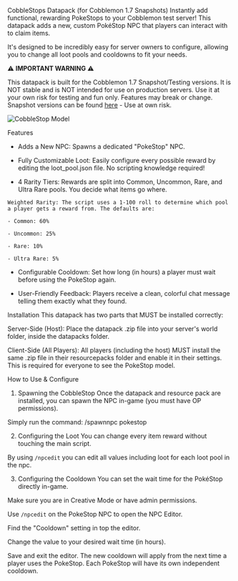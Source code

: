 CobbleStops Datapack (for Cobblemon 1.7 Snapshots)
Instantly add functional, rewarding PokeStops to your Cobblemon test server! This datapack adds a new, custom PokéStop NPC that players can interact with to claim items.

It's designed to be incredibly easy for server owners to configure, allowing you to change all loot pools and cooldowns to fit your needs.

⚠️ **IMPORTANT WARNING** ⚠️

This datapack is built for the Cobblemon 1.7 Snapshot/Testing versions. 
It is NOT stable and is NOT intended for use on production servers. 
Use it at your own risk for testing and fun only. 
Features may break or change. Snapshot versions can be found [here](https://cobbledevbuild.vercel.app/) - Use at own risk.


![CobbleStop Model](https://cdn.modrinth.com/data/cached_images/0cf8da74685c3ce566500a5dde2ffd22f7b3d636_0.webp)

Features
- Adds a New NPC: Spawns a dedicated "PokeStop" NPC.
  
- Fully Customizable Loot: Easily configure every possible reward by editing the loot_pool.json file. No scripting knowledge required!
  
- 4 Rarity Tiers: Rewards are split into Common, Uncommon, Rare, and Ultra Rare pools. You decide what items go where.


```
Weighted Rarity: The script uses a 1-100 roll to determine which pool a player gets a reward from. The defaults are:

- Common: 60%

- Uncommon: 25%

- Rare: 10%

- Ultra Rare: 5%

```
  
- Configurable Cooldown: Set how long (in hours) a player must wait before using the PokeStop again.
  
- User-Friendly Feedback: Players receive a clean, colorful chat message telling them exactly what they found.
  
Installation
This datapack has two parts that MUST be installed correctly:

Server-Side (Host): Place the datapack .zip file into your server's world folder, inside the datapacks folder.

Client-Side (All Players): All players (including the host) MUST install the same .zip file in their resourcepacks folder and enable it in their settings. This is required for everyone to see the PokeStop model.

How to Use & Configure
1. Spawning the CobbleStop
Once the datapack and resource pack are installed, you can spawn the NPC in-game (you must have OP permissions).

Simply run the command:
/spawnnpc pokestop

2. Configuring the Loot
You can change every item reward without touching the main script.

By using ``/npcedit`` you can edit all values including loot for each loot pool in the npc. 

3. Configuring the Cooldown
You can set the wait time for the PokéStop directly in-game.

Make sure you are in Creative Mode or have admin permissions.

Use ``/npcedit`` on the PokeStop NPC to open the NPC Editor.

Find the "Cooldown" setting in top the editor.

Change the value to your desired wait time (in hours).

Save and exit the editor. The new cooldown will apply from the next time a player uses the PokeStop. Each PokeStop will have its own independent cooldown.
